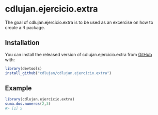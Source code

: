 
<!-- README.md is generated from README.Rmd. Please edit that file -->
cdlujan.ejercicio.extra
=======================

The goal of cdlujan.ejercicio.extra is to be used as an excercise on how to create a R package.

Installation
------------

You can install the released version of cdlujan.ejercicio.extra from [GitHub](https://github.com/) with:

``` r
library(devtools)
install_github("cdlujan/cdlujan.ejercicio.extra")
```

Example
-------

``` r
library(cdlujan.ejercicio.extra)
suma.dos.numeros(2,3)
#> [1] 5
```
